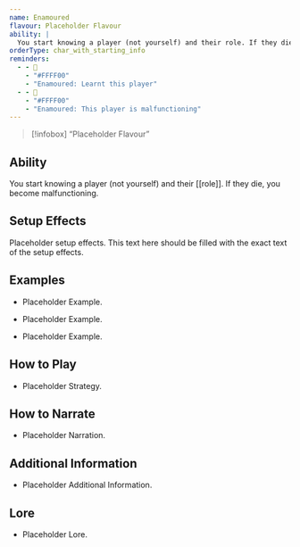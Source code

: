 ```yaml
---
name: Enamoured
flavour: Placeholder Flavour
ability: |
  You start knowing a player (not yourself) and their role. If they die, you become malfunctioning.
orderType: char_with_starting_info
reminders:
  - - 💑
    - "#FFFF00"
    - "Enamoured: Learnt this player"
  - - 💑
    - "#FFFF00"
    - "Enamoured: This player is malfunctioning"
---
```

> [!infobox] 
>  “Placeholder Flavour”

## Ability
You start knowing a player (not yourself) and their [[role]]. If they die, you become malfunctioning.

## Setup Effects
Placeholder setup effects. This text here should be filled with the exact text of the setup effects.

## Examples
- Placeholder Example.

- Placeholder Example.

- Placeholder Example.

## How to Play
- Placeholder Strategy.

## How to Narrate
- Placeholder Narration.

## Additional Information
- Placeholder Additional Information.

## Lore
- Placeholder Lore.